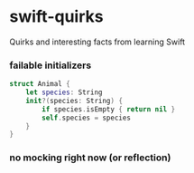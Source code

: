 # swift-quirks
Quirks and interesting facts from learning Swift

### failable initializers
```swift
struct Animal {
    let species: String
    init?(species: String) {
        if species.isEmpty { return nil }
        self.species = species
    }
}
```
### no mocking right now (or reflection)
